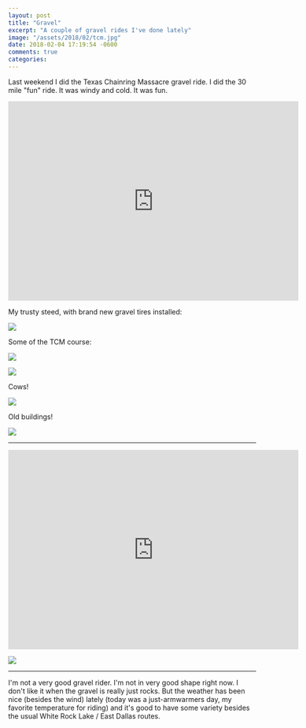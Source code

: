 ```yaml
---
layout: post
title: "Gravel"
excerpt: "A couple of gravel rides I've done lately"
image: "/assets/2018/02/tcm.jpg"
date: 2018-02-04 17:19:54 -0600
comments: true
categories: 
---
```


Last weekend I did the Texas Chainring Massacre gravel ride. I did the 30 mile "fun" ride. It was windy and cold. It was fun.

<iframe height='405' width='590' frameborder='0' allowtransparency='true' scrolling='no' src='https://www.strava.com/activities/1378435485/embed/3d88ff9c232f6d16d1aeaa840474a4fcb3ba436a'></iframe>

My trusty steed, with brand new gravel tires installed:

![]({{site.baseurl}}/assets/2018/02/bike.jpg)

Some of the TCM course:

![]({{site.baseurl}}/assets/2018/02/tcm1.jpg)

![]({{site.baseurl}}/assets/2018/02/tcm.jpg)

Cows!

![]({{site.baseurl}}/assets/2018/02/cows.jpg)

Old buildings!

![]({{site.baseurl}}/assets/2018/02/pano.jpg)

---

<iframe height='405' width='590' frameborder='0' allowtransparency='true' scrolling='no' src='https://www.strava.com/activities/1392124682/embed/8833d52d1fe47b1c5e575138128cc1eba511d6be'></iframe>

![]({{site.baseurl}}/assets/2018/02/levees.jpg)

---

I'm not a very good gravel rider. I'm not in very good shape right now. I don't like it when the gravel is really just rocks. But the weather has been nice (besides the wind) lately (today was a just-armwarmers day, my favorite temperature for riding) and it's good to have some variety besides the usual White Rock Lake / East Dallas routes.
